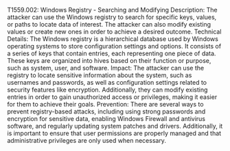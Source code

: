 T1559.002: Windows Registry - Searching and Modifying 
Description: The attacker can use the Windows registry to search for specific keys, values, or paths to locate data of interest. The attacker can also modify existing values or create new ones in order to achieve a desired outcome.
Technical Details: The Windows registry is a hierarchical database used by Windows operating systems to store configuration settings and options. It consists of a series of keys that contain entries, each representing one piece of data. These keys are organized into hives based on their function or purpose, such as system, user, and software.
Impact: The attacker can use the registry to locate sensitive information about the system, such as usernames and passwords, as well as configuration settings related to security features like encryption. Additionally, they can modify existing entries in order to gain unauthorized access or privileges, making it easier for them to achieve their goals.
Prevention: There are several ways to prevent registry-based attacks, including using strong passwords and encryption for sensitive data, enabling Windows Firewall and antivirus software, and regularly updating system patches and drivers. Additionally, it is important to ensure that user permissions are properly managed and that administrative privileges are only used when necessary.